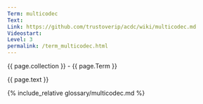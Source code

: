 ```yaml
---
Term: multicodec
Text: 
Link: https://github.com/trustoverip/acdc/wiki/multicodec.md
Videostart: 
Level: 3
permalink: /term_multicodec.html
---
```


{{ page.collection }} - {{ page.Term }}

   {{ page.text }}

{% include_relative glossary/multicodec.md %}
